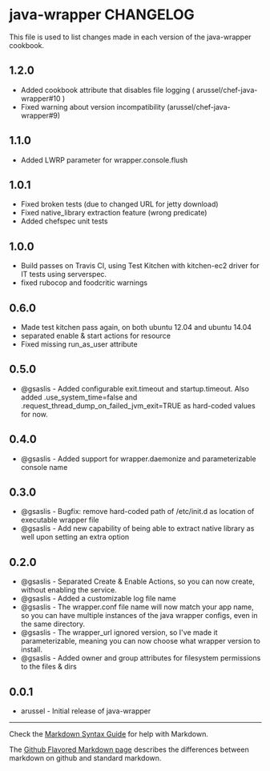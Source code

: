 java-wrapper CHANGELOG
======================

This file is used to list changes made in each version of the java-wrapper cookbook.

1.2.0
-----
- Added cookbook attribute that disables file logging ( arussel/chef-java-wrapper#10 )
- Fixed warning about version incompatibility (arussel/chef-java-wrapper#9)

1.1.0
-----
- Added LWRP parameter for wrapper.console.flush

1.0.1
-----
- Fixed broken tests (due to changed URL for jetty download)
- Fixed native_library extraction feature (wrong predicate)
- Added chefspec unit tests

1.0.0
-----
- Build passes on Travis CI, using Test Kitchen with kitchen-ec2 driver for IT tests using serverspec.
- fixed rubocop and foodcritic warnings

0.6.0
-----
- Made test kitchen pass again, on both ubuntu 12.04 and ubuntu 14.04
- separated enable & start actions for resource
- Fixed missing run_as_user attribute

0.5.0
-----
- @gsaslis - Added configurable exit.timeout and startup.timeout. Also added .use_system_time=false and .request_thread_dump_on_failed_jvm_exit=TRUE as hard-coded values for now.

0.4.0
-----
- @gsaslis - Added support for wrapper.daemonize and parameterizable console name

0.3.0
-----
- @gsaslis - Bugfix: remove hard-coded path of /etc/init.d as location of executable wrapper file
- @gsaslis - Add new capability of being able to extract native library as well upon setting an extra option


0.2.0
-----
- @gsaslis - Separated Create & Enable Actions, so you can now create, without enabling the service.
- @gsaslis - Added a customizable log file name
- @gsaslis - The wrapper.conf file name will now match your app name, so you can have multiple instances of the java wrapper configs, even in the same directory.
- @gsaslis - The wrapper_url ignored version, so I've made it parameterizable, meaning you can now choose what wrapper version to install.
- @gsaslis - Added owner and group attributes for filesystem permissions to the files & dirs


0.0.1
-----
- arussel - Initial release of java-wrapper

- - -
Check the [Markdown Syntax Guide](http://daringfireball.net/projects/markdown/syntax) for help with Markdown.

The [Github Flavored Markdown page](http://github.github.com/github-flavored-markdown/) describes the differences between markdown on github and standard markdown.
